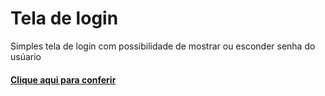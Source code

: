 # Tela de login

Simples tela de login com possibilidade de mostrar ou esconder senha do usúario

<h4><a href="https://kiq17.github.io/tela-login/">Clique aqui para conferir<a></h4>
